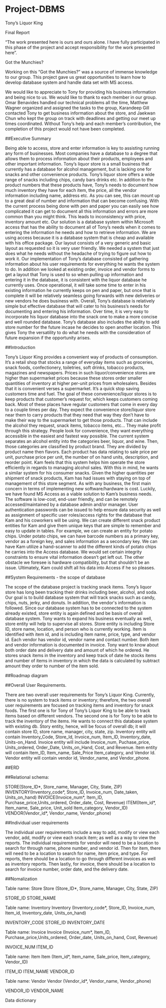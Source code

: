 # Project-DBMS
Tony’s Liquor King
 
Final Report


 
                                         	
 
 
“The work presented here is ours and ours alone.  I have fully participated in this phase of the project and accept responsibility for the work presented here”.


Got the Munchies?

Working on this “Got the Munchies?” was a source of immense knowledge to our group. This project gave us great opportunities to learn how to develop database system and handle data set with MS access. 

We would like to appreciate to Tony for providing his business information and being nice to us. We would like to thank to each member in our group. Omar Benavides handled our technical problems all the time, Matthew Wagner organized and assigned the tasks to the group, Karandeep Gill contacted Tony to get business information about the store, and Jaekwan Chun who kept the group on track with deadlines and getting our meet up times coordinated. Without Tony’s help and each member’s contribution, the completion of this project would not have been completed.


##Executive Summary 

Being able to access, store and enter information is key to assisting running any form of businesses. Most companies have a database to a degree that allows them to process information about their products, employees and other important information. Tony’s liquor store is a small business that currently has a database for alcohol management, but is lacking one for snacks and other convenience products.
Tony’s liquor store offers a wide range of snacks including chips, candy bars drinks etc. In addition to the product numbers that these products have, Tony’s needs to document how much inventory they have for each item, the price, all the vendor information including name, address etc. As you can see, this can mount up to a great deal of number and information that can become confusing. With the current process being done with pen and paper you can easily see how complicated it can get to document all this information and errors are more common than you might think. This leads to inconsistency with price, inventory amount etc. Our solution is a database system within Microsoft access that has the ability to document all of Tony’s needs when it comes to entering the information he needs and how to retrieve information. We are using access because it is a database system that is cheap and available with his office package. Our layout consists of a very generic and basic layout as requested so it is very user friendly. We needed a system that just does what he needs without the headache of trying to figure out how to work it. 
Our implementation of Tony’s database consisted of gathering information about his user requirements for everything he wants the system to do. In addition we looked at existing order, invoice and vendor forms to get a layout that Tony is used to so when pulling up information and entering it in the database, it is consistent with the liquor database he currently uses. Once operational, it will take some time to enter in his existing information he currently keeps on pen and paper, but once that is complete it will be relatively seamless going forwards with new deliveries or new vendors he does business with. 
Overall, Tony’s database is relatively simple but effective database that will cater to his business’s needs for documenting and entering his information. Over time, it is very easy to incorporate his liquor database into the snack one to make a more concise and well rounded database. Tony’s database also includes the ability to add store number for the future incase he decides to open another location. This gives Tony the versatility to do what he needs with the consideration of future expansion if the opportunity arises. 

##Introduction
  
Tony’s Liquor King provides a convenient way of products of consumption. It’s a retail shop that stocks a range of everyday items such as groceries, snack foods, confectionery, toiletries, soft drinks, tobacco products, magazines and newspapers. Prices in such liquor/convenience stores are higher than supermarket prices because these stores order smaller quantities of inventory at higher per-unit prices from wholesalers. Besides that it is convenient verses a supermarket. It’s a quick stop saving customers time and fuel.
The goal of these convenience/liquor stores is to keep products that customer’s request for, which keeps customers coming back. Most of these places have regular customers that come in every day to a couple times per day. They expect the convenience store/liquor store near them to carry products that they need that way they don’t have to make their way to the supermarket to get those products. That can include the alcohol they request, snack items, tobacco items, etc… They make profit through this strategy. People look for convenience, they want everything accessible in the easiest and fastest way possible.
The current system separates an alcohol entity into the categories beer, liquor, and wine. Then, those categories are classified by product brand. They are divided by product name then flavors. Each product has data relating to sale price per unit, purchase price per unit, the number of on hand units, description, and reorder point. Kam feels that this system helps him operate the store efficiently in regards to managing alcohol sales. With this in mind, he wants a similar system for his consumer snacks. Given the higher quantities per shipment of snack products, Kam has had issues with staying on top of management of this store segment. 
As with any business, the first main concern in terms of implementing new software/hardware is cost. Luckily, we have found MS Access as a viable solution to Kam’s business needs. The software is low-cost, end-user friendly, and can be remotely accessed/maintained by a database admin and/or manager. User authentication passwords can be issued to help ensure data security as well as assignment of specific user roles/access rights for the database that Kam and his coworkers will be using. We can create different snack product entities for Kam and give them unique keys that are simple to remember and easy to update in tables. For example, we can create an entity for potato chips. Under potato chips, we can have barcode numbers as a primary key, vendor as a foreign key, and sales information as a secondary key. We can have Kam utilize a hand-scanner to add the different kinds of potato chips he carries into the Access database. We would set certain integrity constraints to ensure vital information doesn’t get left out. The other obstacle we foresee is hardware compatibility, but that shouldn’t be an issue. Ultimately, Kam could shift all his data into Access if he so pleases.

##System Requirements - the scope of database 

The scope of the database project is tracking snack items. Tony’s liquor store has long been tracking their drinks including beer, alcohol, and soda. Our goal is to build database system that will track snacks such as candy, chips, nuts, jerky, and donuts. In addition, the vendor's information is followed. Since our database system has to be connected to the system already existed, store entity is again defined and be basis of overall database system. Tony wants to expand his business eventually as well, store entity will help to supervise all stores. Store entity is including Store ID, store name, location, and person who is currently working. Item is identified with item id, and is including item name, price, type, and vendor id. Each vendor has vendor id, vendor name and contact number. Both item and vendor information is documented in invoice. Tony want to know about both order date and delivery date and amount of which he ordered. He stores snack items in the inventory and keep track of date he stocks items and number of items in inventory in which the data is calculated by subtract amount they order to number of the item sold. 

##Roadmap diagram

 
##Overall User Requirements.

There are two overall user requirements for Tony’s Liquor King. Currently, there is no system to track items or inventory; therefore, the two overall user requirements are focused on tracking items and inventory for snack foods. The first one is for Tony of Tony’s Liquor King to be able to track items based on different vendors. The second one is for Tony to be able to track the inventory of the items.
He wants to connect this database system with existing db. Story entity, hence, will be focus of overall db; it will contain store ID, store name, manager, city, state, zip. Inventory entity will contain Inventory_Code, Store_Id, Invoice_num, Item_ID, Inventory_date, Units-on_Hand. Invoice entity will include Invoice_num, Puchase_price, Units_ordered, Order_Date, Units_on_Hand, Cost, and Revenue. Item entity will contain Item_ID, Item_name, Sale_Price Item_category, and Vendor Id. Vendor entity will contain vendor id, Vendor_name, and Vendor_phone.

##ERD




##Relational schema:

STORE(Store_ID*, Store_name, Manager, City, State, ZIP)
INVENTORY(Inventory_code*, Store_ID, Invoice_num, Date_taken, Units_on_hand)
INVOICE(Invoice_num*, Item_ID, Purchase_price,Units_ordered, Order_date, Cost, Revenue)
ITEM(Item_id*, Item_name, Sale_price, Unit_sold Item_category, Vendor_ID)
VENDOR(Vendor_id*, Vendor_name, Vendor_phone)

##Individual user requirements

The individual user requirements include a way to add, modify or view each vendor, add, modify or view each snack item; as well as a way to view the reports. The individual requirements for vendor will need to be a location to search for through name, phone number, and vendor id. Then for item, there will need to be a location to search for name, item price, and type. For reports, there should be a location to go through different invoices as well as inventory reports. Then lastly, for invoice, there should be a location to search for invoice number, order date, and the delivery date.






##Nomalization

Table name: Store
Store (Store_ID*, Store_name, Manager, City, State, ZIP)




STORE_ID
STORE_NAME















Table name: Inventory
Inventory (Inventory_code*, Store_ID, Invoice_num, Item_id, Inventory_date, Units_on_hand)





INVENTORY_CODE
STORE_ID
INVENTORY_DATE








Table name: Invoice
Invoice (Invoice_num*, Item_ID, Purchase_price,Units_ordered, Order_date, Units_on_hand, Cost, Revenue)




INVOICE_NUM
ITEM_ID











Table name: Item
Item (Item_id*, Item_name, Sale_price, Item_category, Vendor_ID)




ITEM_ID
ITEM_NAME
VENDOR_ID





Table name: Vendor
Vendor (Vendor_id*, Vendor_name, Vendor_phone)


VENDOR_ID
VENDOR_NAME


Data dictionary
